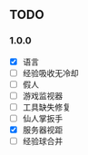 ## TODO

### 1.0.0

* [X] 语言
* [ ] 经验吸收无冷却
* [ ] 假人
* [ ] 游戏监视器
* [ ] 工具缺失修复
* [ ] 仙人掌扳手
* [X] 服务器视距
* [ ] 经验球合并
